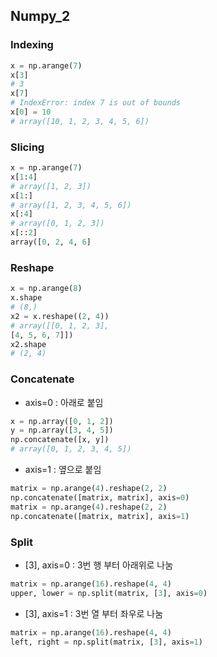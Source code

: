 ## Numpy_2
### Indexing
```python
x = np.arange(7)
x[3]
# 3
x[7]
# IndexError: index 7 is out of bounds
x[0] = 10
# array([10, 1, 2, 3, 4, 5, 6])
```
### Slicing
```python
x = np.arange(7)
x[1:4]
# array([1, 2, 3])
x[1:]
# array([1, 2, 3, 4, 5, 6])
x[:4]
# array([0, 1, 2, 3])
x[::2]
array([0, 2, 4, 6]
```
### Reshape
```python
x = np.arange(8)
x.shape
# (8,)
x2 = x.reshape((2, 4))
# array([[0, 1, 2, 3],
[4, 5, 6, 7]])
x2.shape
# (2, 4)
```
### Concatenate
+ axis=0 : 아래로 붙임
```python
x = np.array([0, 1, 2])
y = np.array([3, 4, 5])
np.concatenate([x, y])
# array([0, 1, 2, 3, 4, 5])
```
+ axis=1 : 옆으로 붙임
```python
matrix = np.arange(4).reshape(2, 2)
np.concatenate([matrix, matrix], axis=0)
matrix = np.arange(4).reshape(2, 2)
np.concatenate([matrix, matrix], axis=1)
```
### Split
+ [3], axis=0 : 3번 행 부터 아래위로 나눔
```python
matrix = np.arange(16).reshape(4, 4)
upper, lower = np.split(matrix, [3], axis=0)
```
+ [3], axis=1 : 3번 열 부터 좌우로 나눔
```python
matrix = np.arange(16).reshape(4, 4)
left, right = np.split(matrix, [3], axis=1)
```
